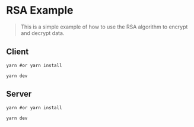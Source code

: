 # RSA Example

> This is a simple example of how to use the RSA algorithm to encrypt and decrypt data.

## Client

```shell
yarn #or yarn install

yarn dev
```

## Server

```shell
yarn #or yarn install

yarn dev
```
